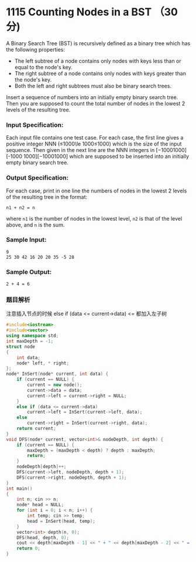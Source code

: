 # 1115 Counting Nodes in a BST （30 分)

A Binary Search Tree (BST) is recursively defined as a binary tree which has the following properties:

*   The left subtree of a node contains only nodes with keys less than or equal to the node's key.
*   The right subtree of a node contains only nodes with keys greater than the node's key.
*   Both the left and right subtrees must also be binary search trees.

Insert a sequence of numbers into an initially empty binary search tree. Then you are supposed to count the total number of nodes in the lowest 2 levels of the resulting tree.

### Input Specification:

Each input file contains one test case. For each case, the first line gives a positive integer NNN (≤1000\\le 1000≤1000) which is the size of the input sequence. Then given in the next line are the NNN integers in \[−10001000\]\[-1000 1000\]\[−10001000\] which are supposed to be inserted into an initially empty binary search tree.

### Output Specification:

For each case, print in one line the numbers of nodes in the lowest 2 levels of the resulting tree in the format:

    n1 + n2 = n
    

where `n1` is the number of nodes in the lowest level, `n2` is that of the level above, and `n` is the sum.

### Sample Input:

    9
    25 30 42 16 20 20 35 -5 28
    

### Sample Output:

    2 + 4 = 6

### 题目解析

注意插入节点的时候 else if (data <= current->data) <= 都加入左子树

```C++
#include<iostream>
#include<vector>
using namespace std;
int maxDepth = -1;
struct node
{
	int data;
	node* left, * right;
};
node* InSert(node* current, int data) {
	if (current == NULL) {
		current = new node();
		current->data = data;
		current->left = current->right = NULL;
	}
	else if (data <= current->data)
		current->left = InSert(current->left, data);
	else
		current->right = InSert(current->right, data);
	return current;
}
void DFS(node* current, vector<int>& nodeDepth, int depth) {
	if (current == NULL) {
		maxDepth = (maxDepth < depth) ? depth : maxDepth;
		return;
	}
	nodeDepth[depth]++;
	DFS(current->left, nodeDepth, depth + 1);
	DFS(current->right, nodeDepth, depth + 1);
}
int main()
{
	int n; cin >> n;
	node* head = NULL;
	for (int i = 0; i < n; i++) {
		int temp; cin >> temp;
		head = InSert(head, temp);
	}
	vector<int> depth(n, 0);
	DFS(head, depth, 0);
	cout << depth[maxDepth - 1] << " + " << depth[maxDepth - 2] << " = " << depth[maxDepth - 1] + depth[maxDepth - 2];
	return 0;
}
```